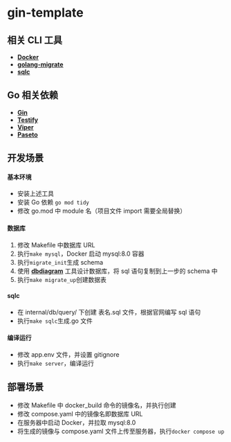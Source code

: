 # gin-template

## 相关 CLI 工具

- [**Docker**](https://hub.docker.com/)
- [**golang-migrate**](https://github.com/golang-migrate/migrate)
- [**sqlc**](https://docs.sqlc.dev/en/stable/index.html)

## Go 相关依赖

- [**Gin**](https://github.com/gin-gonic/gin)
- [**Testify**](https://github.com/stretchr/testify)
- [**Viper**](https://github.com/spf13/viper)
- [**Paseto**](https://github.com/o1egl/paseto)

## 开发场景

#### 基本环境

- 安装上述工具
- 安装 Go 依赖 `go mod tidy`
- 修改 go.mod 中 module 名（项目文件 import 需要全局替换）

#### 数据库

1. 修改 Makefile 中数据库 URL
2. 执行`make mysql`，Docker 启动 mysql:8.0 容器
3. 执行`migrate_init`生成 schema
4. 使用 [**dbdiagram**](https://dbdiagram.io/home) 工具设计数据库，将 sql 语句复制到上一步的 schema 中
5. 执行`make migrate_up`创建数据表

#### sqlc

- 在 internal/db/query/ 下创建 表名.sql 文件，根据官网编写 sql 语句
- 执行`make sqlc`生成.go 文件

#### 编译运行

- 修改 app.env 文件，并设置 gitignore
- 执行`make server`，编译运行

## 部署场景

- 修改 Makefile 中 docker_build 命令的镜像名，并执行创建
- 修改 compose.yaml 中的镜像名即数据库 URL
- 在服务器中启动 Docker，并拉取 mysql:8.0
- 将生成的镜像与 compose.yaml 文件上传至服务器，执行`docker compose up`
